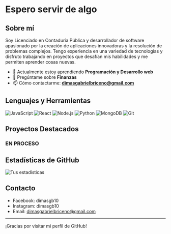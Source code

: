 # Espero servir de algo

## Sobre mí

Soy Licenciado en Contaduría Pública y desarrollador de software apasionado por la creación de aplicaciones innovadoras y la resolución de problemas complejos. Tengo experiencia en una variedad de tecnologías y disfruto trabajando en proyectos que desafían mis habilidades y me permiten aprender cosas nuevas.

- 🌱 Actualmente estoy aprendiendo **Programación y Desarrollo web**
- 💬 Pregúntame sobre **Finanzas**
- 📫 Cómo contactarme: **dimasgabrielbriceno@gmail.com**

## Lenguajes y Herramientas

![JavaScript](https://img.shields.io/badge/-JavaScript-F7DF1E?style=flat-square&logo=javascript&logoColor=black)
![React](https://img.shields.io/badge/-React-61DAFB?style=flat-square&logo=react&logoColor=black)
![Node.js](https://img.shields.io/badge/-Node.js-339933?style=flat-square&logo=node.js&logoColor=white)
![Python](https://img.shields.io/badge/-Python-3776AB?style=flat-square&logo=python&logoColor=white)
![MongoDB](https://img.shields.io/badge/-MongoDB-47A248?style=flat-square&logo=mongodb&logoColor=white)
![Git](https://img.shields.io/badge/-Git-F05032?style=flat-square&logo=git&logoColor=white)

## Proyectos Destacados

### EN PROCESO

## Estadísticas de GitHub

![Tus estadísticas](https://github-readme-stats.vercel.app/api?dimasgb10&show_icons=true&theme=radical)

## Contacto

- Facebook: dimasgb10
- Instagram: dimasgb10
- Email: dimasgabrielbriceno@gmail.com

---

¡Gracias por visitar mi perfil de GitHub!
